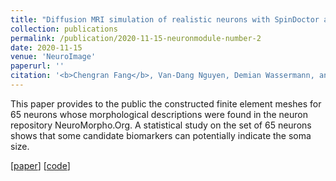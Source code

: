 ```yaml
---
title: "Diffusion MRI simulation of realistic neurons with SpinDoctor and the Neuron Module"
collection: publications
permalink: /publication/2020-11-15-neuronmodule-number-2
date: 2020-11-15
venue: 'NeuroImage'
paperurl: ''
citation: '<b>Chengran Fang</b>, Van-Dang Nguyen, Demian Wassermann, and Jing-Rebecca Li. &quot;Diffusion MRI simulation of realistic neurons with SpinDoctor and the Neuron Module.&quot; <i>NeuroImage<i> 222 (2020): 117198.'
---
```


This paper provides to the public the constructed finite element meshes for 65 neurons whose morphological descriptions were found in the neuron repository NeuroMorpho.Org. A statistical study on the set of 65 neurons shows that some candidate biomarkers can potentially indicate the soma size.

\[[paper](https://www.sciencedirect.com/science/article/pii/S1053811920306844)\] \[[code](https://github.com/SpinDoctorMRI/SpinDoctor/tree/Paper_NeuroImage_2020)\]
